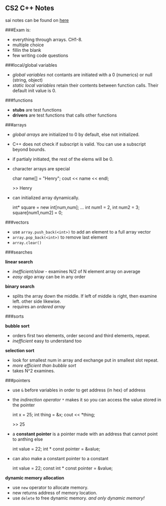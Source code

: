 CS2 C++ Notes
-------------
sai notes can be found on [here](https://onedrive.live.com/redir?resid=8CEACC82290B2CB%211118)

###Exam is:
- everything through arrays. CH1-8.
- multiple choice
- fillin the blank
- few writing code questions

###local/global variables
- *global variables* not contants are initiated with a 0 (numerics) or null (string, object)
- *static local variables* retain their contents between function calls. Their default init value is 0.

###functions
- **stubs** are test functions
- **drivers** are test functions that calls other functions

###arrays
- *global arrays* are initialized to 0 by default, else not initialized.
- C++ does not check if subscript is valid. You can use a subscript beyond bounds.
- if partialy initiated, the rest of the elems will be 0.
- character arrays are special

    char name[] = "Henry";
    cout << name << endl;

    \>> Henry

- can initialized array dynamically.

    int* square = new int[num,num];
    ...
    int num1 = 2, int num2 = 3;
    square[num1,num2] = 0;

###vectors
- use `array.push_back(<int>)` to add an element to a full array vector
- `array.pop_back(<int>)` to remove last element
- `array.clear()`

###searches

**linear search**
- *inefficient/slow* - examines N/2 of N element array on average
- *easy algo* array can be in any order

**binary search**
- splits the array down the middle. If left of middle is right, then examine left. other side likewise.
- requires an *ordered array*

###sorts

**bubble sort**
- orders first two elements, order second and third elements, repeat.
- *inefficient* easy to understand too

**selection sort**
- look for smallest num in array and exchange put in smallest slot repeat.
- *more efficient than bubble sort*
- takes N^2 examines.

###pointers
- use `&` before variables in order to get address (in hex) of address
- the *indirection operator* `*` makes it so you can access the value stored in the pointer
    
    int x = 25;
    int thing = &x;
    cout << *thing;

    \>> 25

- a **constant pointer** is a pointer made with an address that cannot point to anthing else

    int value = 22;
    int * const pointer = &value;

- can also make a constant pointer to a constant

    int value = 22;
    const int * const pointer = &value;

**dynamic memory allocation**
- use `new` operator to allocate memory.
- new returns address of memory location.
- use `delete` to free dynamic memory. *and only dynamic memory!*
